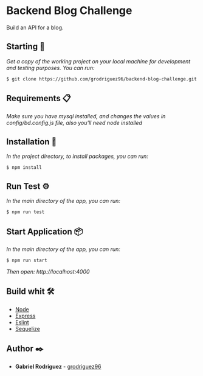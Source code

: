 # Backend Blog Challenge

Build an API for a blog.

## Starting 🚀

_Get a copy of the working project on your local machine for development and testing purposes. You can run:_

```
$ git clone https://github.com/grodriguez96/backend-blog-challenge.git
```

## Requirements 📋

_Make sure you have mysql installed, and changes the values in config/bd.config.js file, also you'll need node installed_

## Installation 🔧

_In the project directory, to install packages, you can run:_

```
$ npm install
```

## Run Test ⚙️

_In the main directory of the app, you can run:_

```
$ npm run test
```

## Start Application 📦

_In the main directory of the app, you can run:_

```
$ npm run start
```

_Then open: http://localhost:4000_

## Build whit 🛠️

- [Node](https://nodejs.org/es/docs/)
- [Express](https://expressjs.com/en/guide/routing.html)
- [Eslint](https://eslint.org/docs/user-guide/getting-started)
- [Sequelize](https://sequelize.org/master/)

## Author ✒️

- **Gabriel Rodriguez** - [grodriguez96](https://github.com/grodriguez96)
